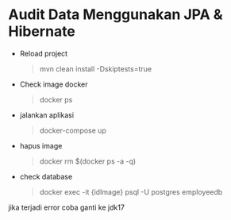 # Audit Data Menggunakan JPA & Hibernate

- Reload project
    >  mvn clean install -Dskiptests=true
- Check image docker
    >  docker ps
- jalankan aplikasi
    >  docker-compose up
- hapus image
    >  docker rm $(docker ps -a -q)
- check database
    >  docker exec -it {idImage} psql -U postgres employeedb

jika terjadi error coba ganti ke jdk17
